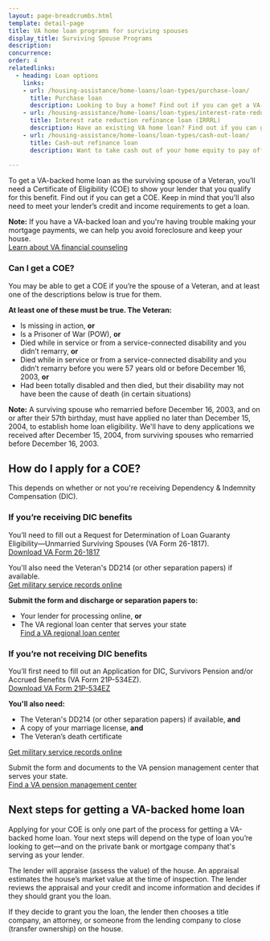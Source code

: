 ```yaml
---
layout: page-breadcrumbs.html
template: detail-page
title: VA home loan programs for surviving spouses
display_title: Surviving Spouse Programs
description: 
concurrence:
order: 4
relatedlinks:
  - heading: Loan options
    links:
    - url: /housing-assistance/home-loans/loan-types/purchase-loan/
      title: Purchase loan
      description: Looking to buy a home? Find out if you can get a VA-backed purchase loan and get better terms than with a private lender loan.
    - url: /housing-assistance/home-loans/loan-types/interest-rate-reduction-loan/
      title: Interest rate reduction refinance loan (IRRRL)
      description: Have an existing VA home loan? Find out if you can get a VA-backed IRRRL to help reduce your monthly payments or make them more stable.
    - url: /housing-assistance/home-loans/loan-types/cash-out-loan/
      title: Cash-out refinance loan
      description: Want to take cash out of your home equity to pay off debt, pay for school, or take care of other needs? Find out if you can get a VA-backed cash-out refinance loan.  
      
---
```


<div class="va-introtext">

To get a VA-backed home loan as the surviving spouse of a Veteran, you’ll need a Certificate of Eligibility (COE) to show your lender  that you qualify for this benefit. Find out if you can get a COE. Keep in mind that you’ll also need to meet your lender’s credit and income requirements to get a loan.

</div>

**Note:** If you have a VA-backed loan and you're having trouble making your mortgage payments, we can help you avoid foreclosure and keep your house. <br>
[Learn about VA financial counseling](/housing-assistance/home-loans/trouble-making-payments/)

<div class="feature" markdown="1">

### Can I get a COE?

You may be able to get a COE if you’re the spouse of a Veteran, and at least one of the descriptions below is true for them.

**At least one of these must be true. The Veteran:**

- Is missing in action, **or**
- Is a Prisoner of War (POW), **or**
- Died while in service or from a service-connected disability and you didn’t remarry, **or**
- Died while in service or from a service-connected disability and you didn’t remarry before you were 57 years old or before December 16, 2003, **or**
- Had been totally disabled and then died, but their disability may not have been the cause of death (in certain situations)

**Note:** A surviving spouse who remarried before December 16, 2003, and on or after their 57th birthday, must have applied no later than December 15, 2004, to establish home loan eligibility. We'll have to deny applications we received after December 15, 2004, from surviving spouses who remarried before December 16, 2003.
</div>
</li>
</ul>

## How do I apply for a COE?

This depends on whether or not you're receiving Dependency & Indemnity Compensation (DIC).

### If you’re receiving DIC benefits

You’ll need to fill out a Request for Determination of Loan Guaranty Eligibility—Unmarried Surviving Spouses (VA Form 26-1817). <br>
<a href="https://www.vba.va.gov/pubs/forms/VBA-26-1817-ARE.pdf?_ga=2.200716908.311206835.1546861480-1173244138.1525894550">Download VA Form 26-1817</a> <br>

You'll also need the Veteran's DD214 (or other separation papers) if available. <br>
[Get military service records online](https://www.archives.gov/veterans/military-service-records)

<b>Submit the form and discharge or separation papers to:</b>
- Your lender for processing online, <b>or</b>
- The VA regional loan center that serves your state <br>
[Find a VA regional loan center](https://www.benefits.va.gov/HOMELOANS/contact_rlc_info.asp?_ga=2.207010963.1014173115.1552847440-1173244138.1525894550) <br>


### If you’re not receiving DIC benefits

You’ll first need to fill out an Application for DIC, Survivors Pension and/or Accrued Benefits (VA Form 21P-534EZ). <br>
<a href="https://www.vba.va.gov/pubs/forms/VBA-21P-534EZ-ARE.pdf?_ga=2.233853660.311206835.1546861480-1173244138.1525894550">Download VA Form 21P-534EZ</a>

<b>You'll also need:</b>
- The Veteran's DD214 (or other separation papers) if available, **and**
- A copy of your marriage license, **and**
- The Veteran’s death certificate

[Get military service records online](https://www.archives.gov/veterans/military-service-records)

Submit the form and documents to the VA pension management center that serves your state. <br>
[Find a VA pension management center](/pension/pension-management-centers/)

## Next steps for getting a VA-backed home loan

Applying for your COE is only one part of the process for getting a VA-backed home loan. Your next steps will depend on the type of loan you’re looking to get—and on the private bank or mortgage company that's serving as your lender.

The lender will appraise (assess the value) of the house. An appraisal estimates the house’s market value at the time of inspection. The lender reviews the appraisal and your credit and income information and decides if they should grant you the loan.

If they decide to grant you the loan, the lender then chooses a title company, an attorney, or someone from the lending company to close (transfer ownership) on the house.
